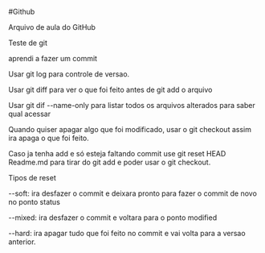 #Github

Arquivo de aula do GitHub

Teste de git

aprendi a fazer um commit

Usar git log para controle de versao.

Usar git diff para ver o que foi feito antes de git add o arquivo

Usar git dif --name-only para listar todos os arquivos alterados para saber qual acessar

Quando quiser apagar algo que foi modificado, usar o git checkout assim ira apaga o que foi feito.

Caso ja tenha add e só esteja faltando commit use git reset HEAD Readme.md para tirar do git add e poder usar o git checkout.

Tipos de reset 

--soft: ira desfazer o commit e deixara pronto para fazer o commit de novo no ponto status 

--mixed: ira desfazer o commit e voltara para o ponto modified

--hard: ira apagar tudo que foi feito no commit e vai volta para a versao anterior.
